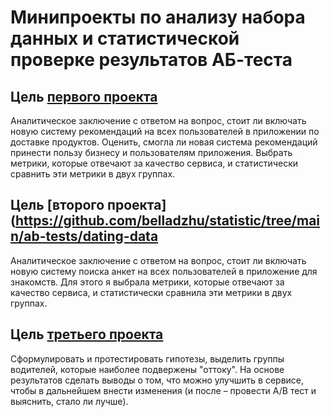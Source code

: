 # Минипроекты по анализу набора данных и статистической проверке результатов АБ-теста
## Цель [первого проекта](https://github.com/belladzhu/statistic/tree/main/ab-tests/ab-orders)
Аналитическое заключение с ответом на вопрос, стоит ли включать новую систему рекомендаций на всех пользователей в приложении по доставке продуктов. Оценить, смогла ли новая система рекомендаций принести пользу бизнесу и пользователям приложения. Выбрать метрики, которые отвечают за качество сервиса, и статистически сравнить эти метрики в двух группах.

## Цель [второго проекта](https://github.com/belladzhu/statistic/tree/main/ab-tests/dating-data
Аналитическое заключение с ответом на вопрос, стоит ли включать новую систему поиска анкет на всех пользователей в приложение для знакомств. Для этого я выбрала метрики, которые отвечают за качество сервиса, и статистически сравнила эти метрики в двух группах.

## Цель [третьего проекта](https://github.com/belladzhu/statistic/tree/main/ab-tests/uber)
Сформулировать и протестировать гипотезы, выделить группы водителей, которые наиболее подвержены "оттоку". На основе результатов сделать выводы о том, что можно улучшить в сервисе, чтобы в дальнейшем внести изменения (и после – провести A/B тест и выяснить, стало ли лучше).
